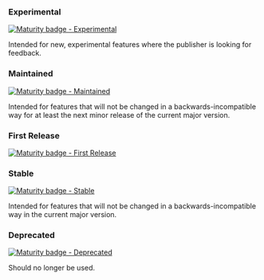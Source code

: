 ### Experimental
[![Maturity badge - Experimental](https://img.shields.io/badge/Maturity-Experimental-yellow.svg)](https://github.com/jiraguha/deno-script/blob/master/maturity.md)

Intended for new, experimental features where the publisher is looking for feedback.

### Maintained
[![Maturity badge - Maintained](https://img.shields.io/badge/Maturity-Level%201%20--%20New%20Project-yellow.svg)](https://github.com/jiraguha/deno-script/blob/master/maturity.md)

Intended for features that will not be changed in a backwards-incompatible way for at least the next minor release of the current major version.

### First Release
[![Maturity badge - First Release](https://img.shields.io/badge/Maturity-First%20Release-yellowgreen.svg)](https://github.com/jiraguha/deno-script/blob/master/maturity.md)

### Stable
[![Maturity badge - Stable](https://img.shields.io/badge/Maturity-Level%203%20--%20Stable-green.svg)](https://github.com/jiraguha/deno-script/blob/master/maturity.md)

Intended for features that will not be changed in a backwards-incompatible way in the current major version.

### Deprecated
[![Maturity badge - Deprecated](https://img.shields.io/badge/Maturity-Deprecated-red.svg)](https://github.com/jiraguha/deno-script/blob/master/maturity.md)

Should no longer be used. 
